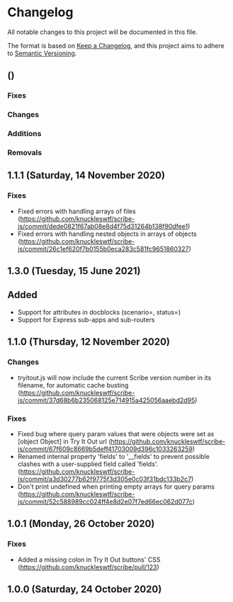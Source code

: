 # Changelog
All notable changes to this project will be documented in this file.

The format is based on [Keep a Changelog](https://keepachangelog.com/en/1.0.0/), and this project aims to adhere to [Semantic Versioning](https://semver.org/spec/v2.0.0.html).

## <Version> (<Release date>)
### Fixes

### Changes

### Additions

### Removals

## 1.1.1 (Saturday, 14 November 2020)
### Fixes
- Fixed errors with handling arrays of files (https://github.com/knuckleswtf/scribe-js/commit/dede0821f67ab08e8d4f75d31264b138f90dfee1)
- Fixed errors with handling nested objects in arrays of objects (https://github.com/knuckleswtf/scribe-js/commit/26c1ef620f7b0155b0eca283c581fc9651860327)

## 1.3.0 (Tuesday, 15 June 2021)
## Added
- Support for attributes in docblocks (scenario=, status=)
- Support for Express sub-apps and sub-routers

## 1.1.0 (Thursday, 12 November 2020)
### Changes
- tryitout.js will now include the current Scribe version number in its filename, for automatic cache busting (https://github.com/knuckleswtf/scribe-js/commit/37d68b6b235068125e714915a425056aaebd2d95)

### Fixes
- Fixed bug where query param values that were objects were set as [object Object] in Try It Out url (https://github.com/knuckleswtf/scribe-js/commit/67f609c8669b5deff41703009d396c1033263259)
- Renamed internal property 'fields' to '__fields' to prevent possible clashes with a user-supplied field called 'fields'. (https://github.com/knuckleswtf/scribe-js/commit/a3d30277b62f9775f3d305e0c03f31bdc133b2c7)
- Don't print undefined when printing empty arrays for query params (https://github.com/knuckleswtf/scribe-js/commit/52c588989cc024ff4e8d2e07f7ed66ec062d077c)

## 1.0.1 (Monday, 26 October 2020)
### Fixes
- Added a missing colon in Try It Out buttons' CSS (https://github.com/knuckleswtf/scribe/pull/123)

## 1.0.0 (Saturday, 24 October 2020)